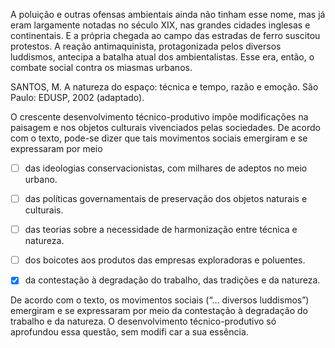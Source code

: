 

A poluição e outras ofensas ambientais ainda não tinham esse nome, mas já eram largamente notadas no século XIX, nas grandes cidades inglesas e continentais. E a própria chegada ao campo das estradas de ferro suscitou protestos. A reação antimaquinista, protagonizada pelos diversos luddismos, antecipa a batalha atual dos ambientalistas. Esse era, então, o combate social contra os miasmas urbanos.

SANTOS, M. A natureza do espaço: técnica e tempo, razão e emoção. São Paulo: EDUSP, 2002 (adaptado).

O crescente desenvolvimento técnico-produtivo impõe modificações na paisagem e nos objetos culturais vivenciados pelas sociedades. De acordo com o texto, pode-se dizer que tais movimentos sociais emergiram e se expressaram por meio



- [ ] das ideologias conservacionistas, com milhares de adeptos no meio urbano.
- [ ] das políticas governamentais de preservação dos objetos naturais e culturais.
- [ ] das teorias sobre a necessidade de harmonização entre técnica e natureza.
- [ ] dos boicotes aos produtos das empresas exploradoras e poluentes.
- [x] da contestação à degradação do trabalho, das tradições e da natureza.


De acordo com o texto, os movimentos sociais (“… diversos luddismos”) emergiram e se expressaram por meio da contestação à degradação do trabalho e da natureza. O desenvolvimento técnico-produtivo só aprofundou essa questão, sem modifi car a sua essência.

        